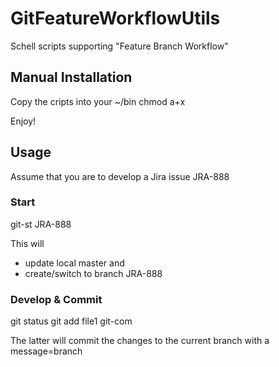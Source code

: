# GitFeatureWorkflowUtils
Schell scripts supporting "Feature Branch Workflow"

## Manual Installation
Copy the cripts into your 
~/bin
chmod a+x

Enjoy!

## Usage
Assume that you are to develop a Jira issue JRA-888

### Start
git-st JRA-888

This will 
 - update local master and 
 - create/switch to branch JRA-888

### Develop & Commit
git status
git add file1
git-com

The latter will commit the changes to the current branch with a message=branch
